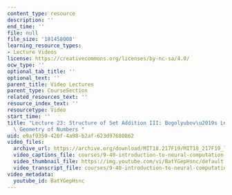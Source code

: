 ```yaml
---
content_type: resource
description: ''
end_time: ''
file: null
file_size: '181458008'
learning_resource_types:
- Lecture Videos
license: https://creativecommons.org/licenses/by-nc-sa/4.0/
ocw_type: ''
optional_tab_title: ''
optional_text: ''
parent_title: Video Lectures
parent_type: CourseSection
related_resources_text: ''
resource_index_text: ''
resourcetype: Video
start_time: ''
title: "Lecture 23: Structure of Set Addition III: Bogolyubov\u2019s Lemma and the\
  \ Geometry of Numbers "
uid: e9af9359-420f-4a98-b2af-623d97680862
video_files:
  archive_url: https://archive.org/download/MIT18.217F19/MIT18_217F19_lec23_300k.mp4
  video_captions_file: courses/9-40-introduction-to-neural-computation-spring-2018/BatYGepHsnc_captions.vtt
  video_thumbnail_file: https://img.youtube.com/vi/BatYGepHsnc/default.jpg
  video_transcript_file: courses/9-40-introduction-to-neural-computation-spring-2018/BatYGepHsnc_transcript.pdf
video_metadata:
  youtube_id: BatYGepHsnc
---
```

